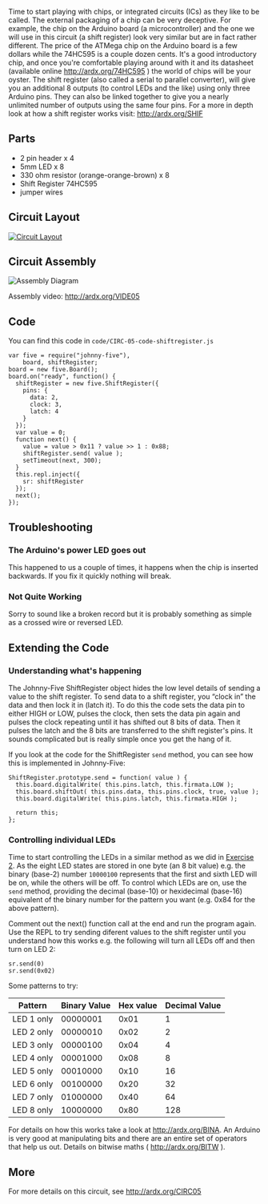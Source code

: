 
Time to start playing with chips, or integrated circuits (ICs) as they like to be called. The external packaging of a chip can be very deceptive. For example, the chip on the Arduino board (a microcontroller) and the one we will use in this circuit (a shift register) look very similar but are in fact rather different. The price of the ATMega chip on the Arduino board is a few dollars while the 74HC595 is a couple dozen cents. It's a good introductory chip, and once you're comfortable playing around with it and its datasheet (available online http://ardx.org/74HC595 ) the world of chips will be your oyster. The shift register (also called a serial to parallel converter), will give you an additional 8 outputs (to control LEDs and the like) using only three Arduino pins. They can also be linked together to give you a nearly unlimited number of outputs using the same four pins. For a more in depth look at how a shift register works visit: http://ardx.org/SHIF

<a id="parts"></a>
## Parts

* 2 pin header x 4
* 5mm LED x 8
* 330 ohm resistor (orange-orange-brown) x 8
* Shift Register 74HC595
* jumper wires

<a id="circuit"></a>
## Circuit Layout
[<img style="max-width:400px" src="/images/circ/CIRC05-sheet.png" alt="Circuit Layout"/>](/images/circ/CIRC05-sheet.png)

<a id="assembly"></a>
## Circuit Assembly
![Assembly Diagram](/images/assembly/CIRC-05-3dexploded.png "Assembly Diagram")

Assembly video: http://ardx.org/VIDE05

<a id="code"></a>
## Code

You can find this code in `code/CIRC-05-code-shiftregister.js`

	var five = require("johnny-five"),
	    board, shiftRegister;
	board = new five.Board();
	board.on("ready", function() {
	  shiftRegister = new five.ShiftRegister({
	    pins: {
	      data: 2,
	      clock: 3,
	      latch: 4
	    }
	  });
	  var value = 0;
	  function next() {
	    value = value > 0x11 ? value >> 1 : 0x88;
	    shiftRegister.send( value );
	    setTimeout(next, 300);
	  }
	  this.repl.inject({
	    sr: shiftRegister
	  });
	  next();
	});

<a id="troubleshooting"></a>
## Troubleshooting

### The Arduino's power LED goes out 
This happened to us a couple of times, it happens when the chip is inserted backwards. If you fix it quickly nothing will break. 

### Not Quite Working
Sorry to sound like a broken record but it is probably something as simple as  a crossed wire or reversed LED.

<a id="extending"></a>
## Extending the Code

### Understanding what's happening

The Johnny-Five ShiftRegister object hides the low level details of sending a value to the shift register. To send data to a shift register, you “clock in” the data and then lock it in (latch it). To do this the code sets the data pin to either HIGH or LOW, pulses the clock, then sets the data pin again and pulses the clock repeating until it has shifted out 8 bits of data. Then it pulses the latch and the 8 bits are transferred to the shift register's pins. It sounds complicated but is really simple once you get the hang of it.

If you look at the code for the ShiftRegister `send` method, you can see how this is implemented in Johnny-Five: 

	ShiftRegister.prototype.send = function( value ) {
	  this.board.digitalWrite( this.pins.latch, this.firmata.LOW );
	  this.board.shiftOut( this.pins.data, this.pins.clock, true, value );
	  this.board.digitalWrite( this.pins.latch, this.firmata.HIGH );

	  return this;
	};

### Controlling individual LEDs

Time to start controlling the LEDs in a similar method as we did in [Exercise 2](/exercises/2). As the eight LED states are stored in one byte (an 8 bit value) e.g. the binary (base-2) number `10000100` represents that the first and sixth LED will be on, while the others will be off. To control which LEDs are on, use the `send` method, providing the decimal (base-10) or hexidecimal (base-16) equivalent of the binary number for the pattern you want (e.g. 0x84 for the above pattern).

Comment out the next() function call at the end and run the program again. Use the REPL to try sending diferent values to the shift register until you understand how this works e.g. the following will turn all LEDs off and then turn on LED 2: 

    sr.send(0)
    sr.send(0x02)

Some patterns to try:

Pattern      | Binary Value | Hex value | Decimal Value
-------------|--------------|-----------|--------------
LED 1 only   | 00000001     | 0x01      | 1
LED 2 only   | 00000010     | 0x02      | 2
LED 3 only   | 00000100     | 0x04      | 4
LED 4 only   | 00001000     | 0x08      | 8
LED 5 only   | 00010000     | 0x10      | 16
LED 6 only   | 00100000     | 0x20      | 32
LED 7 only   | 01000000     | 0x40      | 64
LED 8 only   | 10000000     | 0x80      | 128

 For details on how this works take a look at http://ardx.org/BINA. An Arduino is very good at manipulating bits and there are an entire set of operators that help us out. Details on bitwise maths ( http://ardx.org/BITW ).

<a id="more"></a>
## More

For more details on this circuit, see http://ardx.org/CIRC05
